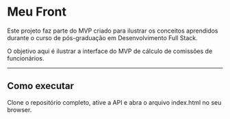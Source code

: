 # Meu Front

Este projeto faz parte do MVP criado para ilustrar os conceitos aprendidos durante o curso de pós-graduação em Desenvolvimento Full Stack.

O objetivo aqui é ilustrar a interface do MVP de cálculo de comissões de funcionários.

---
## Como executar

Clone o repositório completo, ative a API e abra o arquivo index.html no seu browser.
